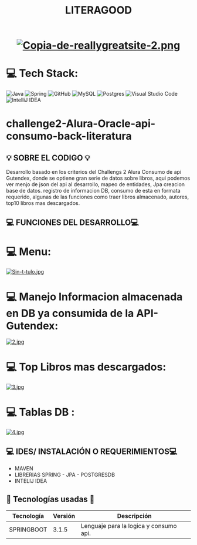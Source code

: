 <div align="center">
  <h1 align="center">
    LITERAGOOD
    <br />
    <br />

   [![Copia-de-reallygreatsite-2.png](https://i.postimg.cc/LX0WwBWj/Copia-de-reallygreatsite-2.png)](https://postimg.cc/CBkJfDSK)

  </h1>
</div>

# 💻 Tech Stack:
![Java](https://img.shields.io/badge/java-%23ED8B00.svg?style=for-the-badge&logo=java&logoColor=white) ![Spring](https://img.shields.io/badge/spring-%236DB33F.svg?style=for-the-badge&logo=spring&logoColor=white) ![GitHub](https://img.shields.io/badge/GitHub-%23121011.svg?style=for-the-badge&logo=github&logoColor=white) ![MySQL](https://img.shields.io/badge/mysql-4479A1.svg?style=for-the-badge&logo=mysql&logoColor=white) ![Postgres](https://img.shields.io/badge/postgres-%23316192.svg?style=for-the-badge&logo=postgresql&logoColor=white) ![Visual Studio Code](https://img.shields.io/badge/Visual%20Studio%20Code-0078d7.svg?style=for-the-badge&logo=visual-studio-code&logoColor=white) ![IntelliJ IDEA](https://img.shields.io/badge/IntelliJIDEA-000000.svg?style=for-the-badge&logo=intellij-idea&logoColor=white)


# challenge2-Alura-Oracle-api-consumo-back-literatura


## 💡 SOBRE EL CODIGO 💡
Desarrollo basado en los criterios del Challengs 2 Alura Consumo de api Gutendex, donde se optiene gran serie de datos sobre libros, aqui podemos ver menjo de json del api al desarrollo, mapeo de entidades, Jpa creacion base de datos. registro de informacion DB, consumo de esta en formata requerido, algunas de las funciones como traer libros almacenado, autores, top10 libros mas descargados.


## 💻 FUNCIONES DEL DESARROLLO💻

# 💻 Menu:

[![Sin-t-tulo.jpg](https://i.postimg.cc/jdZLnDBB/Sin-t-tulo.jpg)](https://postimg.cc/HV8pfkYt)



# 💻 Manejo Informacion almacenada en DB ya consumida de la API-Gutendex:

[![2.jpg](https://i.postimg.cc/8P17CRXh/2.jpg)](https://postimg.cc/w3Gqfmpv)



# 💻 Top Libros mas descargados:

[![3.jpg](https://i.postimg.cc/jS2CHsb2/3.jpg)](https://postimg.cc/Jsw1mCtC)



# 💻 Tablas DB :

[![4.jpg](https://i.postimg.cc/XYPqxTj8/4.jpg)](https://postimg.cc/VJjzkZbr)

## 💻 IDES/ INSTALACIÓN O REQUERIMIENTOS💻
- MAVEN
- LIBRERIAS SPRING - JPA - POSTGRESDB
- INTELIJ IDEA


## 🌟 Tecnologías usadas 🌟
| Tecnología | Versión | Descripción                                                                     |
|------------|---------|---------------------------------------------------------------------------------|
|SPRINGBOOT       | 3.1.5       | Lenguaje para la logica y consumo api. |


